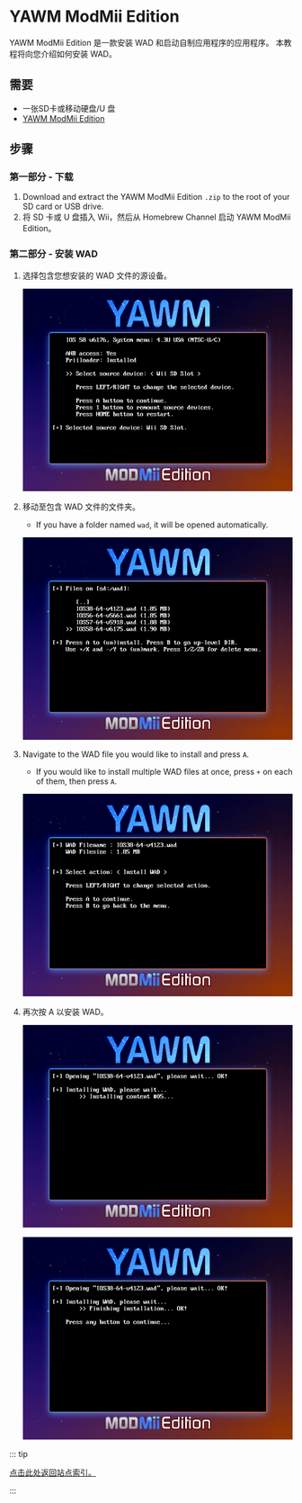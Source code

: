 # YAWM ModMii Edition

YAWM ModMii Edition 是一款安装 WAD 和启动自制应用程序的应用程序。
本教程将向您介绍如何安装 WAD。

## 需要

- 一张SD卡或移动硬盘/U 盘
- [YAWM ModMii Edition](https://oscwii.org/library/app/yawmme)

## 步骤

### 第一部分 - 下载

1. Download and extract the YAWM ModMii Edition `.zip` to the root of your SD card or USB drive.
2. 将 SD 卡或 U 盘插入 Wii，然后从 Homebrew Channel 启动 YAWM ModMii Edition。

### 第二部分 - 安装 WAD

1. 选择包含您想安装的 WAD 文件的源设备。

    ![](/images/homebrew/yawmME/source_device.png)

2. 移动至包含 WAD 文件的文件夹。

    - If you have a folder named `wad`, it will be opened automatically.

    ![](/images/homebrew/yawmME/file_selection.png)

3. Navigate to the WAD file you would like to install and press `A`.

    - If you would like to install multiple WAD files at once, press `+` on each of them, then press `A`.

    ![](/images/homebrew/yawmME/install_wad.png)

4. 再次按 A 以安装 WAD。

    ![](/images/homebrew/yawmME/installing_wad.png)

    ![](/images/homebrew/yawmME/installing_wad_ok.png)

::: tip

[点击此处返回站点索引。](site-navigation)

:::
